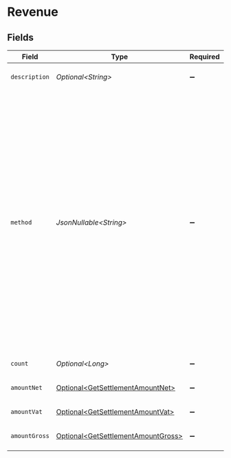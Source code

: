 # Revenue


## Fields

| Field                                                                                                                                                                                                                                                                                                                                                                                                                                                                                                                       | Type                                                                                                                                                                                                                                                                                                                                                                                                                                                                                                                        | Required                                                                                                                                                                                                                                                                                                                                                                                                                                                                                                                    | Description                                                                                                                                                                                                                                                                                                                                                                                                                                                                                                                 | Example                                                                                                                                                                                                                                                                                                                                                                                                                                                                                                                     |
| --------------------------------------------------------------------------------------------------------------------------------------------------------------------------------------------------------------------------------------------------------------------------------------------------------------------------------------------------------------------------------------------------------------------------------------------------------------------------------------------------------------------------- | --------------------------------------------------------------------------------------------------------------------------------------------------------------------------------------------------------------------------------------------------------------------------------------------------------------------------------------------------------------------------------------------------------------------------------------------------------------------------------------------------------------------------- | --------------------------------------------------------------------------------------------------------------------------------------------------------------------------------------------------------------------------------------------------------------------------------------------------------------------------------------------------------------------------------------------------------------------------------------------------------------------------------------------------------------------------- | --------------------------------------------------------------------------------------------------------------------------------------------------------------------------------------------------------------------------------------------------------------------------------------------------------------------------------------------------------------------------------------------------------------------------------------------------------------------------------------------------------------------------- | --------------------------------------------------------------------------------------------------------------------------------------------------------------------------------------------------------------------------------------------------------------------------------------------------------------------------------------------------------------------------------------------------------------------------------------------------------------------------------------------------------------------------- |
| `description`                                                                                                                                                                                                                                                                                                                                                                                                                                                                                                               | *Optional\<String>*                                                                                                                                                                                                                                                                                                                                                                                                                                                                                                         | :heavy_minus_sign:                                                                                                                                                                                                                                                                                                                                                                                                                                                                                                          | A description of the revenue subtotal                                                                                                                                                                                                                                                                                                                                                                                                                                                                                       | Credit card                                                                                                                                                                                                                                                                                                                                                                                                                                                                                                                 |
| `method`                                                                                                                                                                                                                                                                                                                                                                                                                                                                                                                    | *JsonNullable\<String>*                                                                                                                                                                                                                                                                                                                                                                                                                                                                                                     | :heavy_minus_sign:                                                                                                                                                                                                                                                                                                                                                                                                                                                                                                          | The payment method, if applicable<br/><br/>Possible values: `alma` `bacs` `applepay` `bancomatpay` `bancontact` `banktransfer` `belfius` `billie` `bizum` `bitcoin` `blik` `creditcard` `directdebit` `eps` `giftcard` `giropay` `googlepay` `ideal` `in3` `inghomepay` `kbc` `klarnapaylater` `klarnapaynow` `klarnasliceit` `klarna` `mbway` `multibanco` `mybank` `paybybank` `payconiq` `paypal` `paysafecard` `przelewy24` `riverty` `satispay` `podiumcadeaukaart` `pointofsale` `sofort` `swish` `trustly` `twint` `voucher` | creditcard                                                                                                                                                                                                                                                                                                                                                                                                                                                                                                                  |
| `count`                                                                                                                                                                                                                                                                                                                                                                                                                                                                                                                     | *Optional\<Long>*                                                                                                                                                                                                                                                                                                                                                                                                                                                                                                           | :heavy_minus_sign:                                                                                                                                                                                                                                                                                                                                                                                                                                                                                                          | The number of payments                                                                                                                                                                                                                                                                                                                                                                                                                                                                                                      | 10                                                                                                                                                                                                                                                                                                                                                                                                                                                                                                                          |
| `amountNet`                                                                                                                                                                                                                                                                                                                                                                                                                                                                                                                 | [Optional\<GetSettlementAmountNet>](../../models/operations/GetSettlementAmountNet.md)                                                                                                                                                                                                                                                                                                                                                                                                                                      | :heavy_minus_sign:                                                                                                                                                                                                                                                                                                                                                                                                                                                                                                          | The net total of received funds, i.e. excluding VAT                                                                                                                                                                                                                                                                                                                                                                                                                                                                         |                                                                                                                                                                                                                                                                                                                                                                                                                                                                                                                             |
| `amountVat`                                                                                                                                                                                                                                                                                                                                                                                                                                                                                                                 | [Optional\<GetSettlementAmountVat>](../../models/operations/GetSettlementAmountVat.md)                                                                                                                                                                                                                                                                                                                                                                                                                                      | :heavy_minus_sign:                                                                                                                                                                                                                                                                                                                                                                                                                                                                                                          | The applicable VAT                                                                                                                                                                                                                                                                                                                                                                                                                                                                                                          |                                                                                                                                                                                                                                                                                                                                                                                                                                                                                                                             |
| `amountGross`                                                                                                                                                                                                                                                                                                                                                                                                                                                                                                               | [Optional\<GetSettlementAmountGross>](../../models/operations/GetSettlementAmountGross.md)                                                                                                                                                                                                                                                                                                                                                                                                                                  | :heavy_minus_sign:                                                                                                                                                                                                                                                                                                                                                                                                                                                                                                          | The gross total of received funds, i.e. including VAT                                                                                                                                                                                                                                                                                                                                                                                                                                                                       |                                                                                                                                                                                                                                                                                                                                                                                                                                                                                                                             |